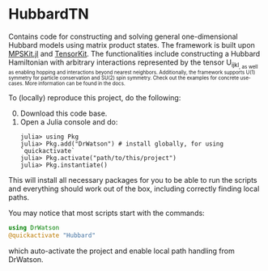 # HubbardTN

Contains code for constructing and solving general one-dimensional Hubbard models using matrix product states. The framework is built upon [MPSKit.jl](https://github.com/QuantumKitHub/MPSKit.jl) and [TensorKit](https://github.com/jutho/TensorKit.jl). The functionalities include constructing a Hubbard Hamiltonian with arbitrary interactions represented by the tensor U<sub>ijkl<sub>, as well as enabling hopping and interactions beyond nearest neighbors. Additionally, the framework supports U(1) symmetry for particle conservation and SU(2) spin symmetry. Check out the examples for concrete use-cases. More information can be found in the docs.

To (locally) reproduce this project, do the following:

0. Download this code base.
1. Open a Julia console and do:
   ```
   julia> using Pkg
   julia> Pkg.add("DrWatson") # install globally, for using `quickactivate`
   julia> Pkg.activate("path/to/this/project")
   julia> Pkg.instantiate()
   ```

This will install all necessary packages for you to be able to run the scripts and
everything should work out of the box, including correctly finding local paths.

You may notice that most scripts start with the commands:
```julia
using DrWatson
@quickactivate "Hubbard"
```
which auto-activate the project and enable local path handling from DrWatson.

